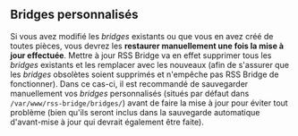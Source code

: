 ## Bridges personnalisés
Si vous avez modifié les *bridges* existants ou que vous en avez créé de toutes pièces, vous devrez les **restaurer manuellement une fois la mise à jour effectuée**. Mettre à jour RSS Bridge va en effet supprimer tous les *bridges* existants et les remplacer avec les nouveaux (afin de s'assurer que les *bridges* obsolètes soient supprimés et n'empêche pas RSS Bridge de fonctionner).
Dans ce cas-ci, il est recommandé de sauvegarder manuellement vos *bridges* personnalisés (situés par défaut dans `/var/www/rss-bridge/bridges/`) avant de faire la mise à jour pour éviter tout problème (bien qu'ils seront inclus dans la sauvegarde automatique d'avant-mise à jour qui devrait également être faite).
